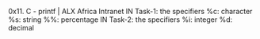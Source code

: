 0x11. C - printf | ALX Africa Intranet
IN Task-1: the specifiers
%c: character
%s: string
%%: percentage
IN Task-2: the specifiers
%i: integer
%d: decimal
